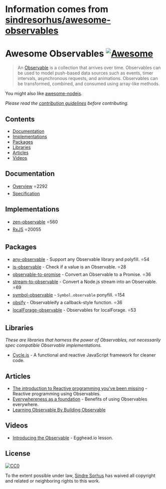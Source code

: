 # Information comes from [sindresorhus/awesome-observables](https://github.com/sindresorhus/awesome-observables)
# Awesome Observables [![Awesome](https://awesome.re/badge.svg)](https://awesome.re)

> An [Observable](https://github.com/zenparsing/es-observable) is a collection that arrives over time. Observables can be used to model push-based data sources such as events, timer intervals, asynchronous requests, and animations. Observables can be transformed, combined, and consumed using array-like methods.

You might also like [awesome-nodejs](https://github.com/sindresorhus/awesome-nodejs).

*Please read the [contribution guidelines](contributing.md) before contributing.*


## Contents

- [Documentation](#documentation)
- [Implementations](#implementations)
- [Packages](#packages)
- [Libraries](#libraries)
- [Articles](#articles)
- [Videos](#videos)


## Documentation

- [Overview](https://github.com/tc39/proposal-observable) :star:2292
- [Specification](https://tc39.github.io/proposal-observable/)


## Implementations

- [zen-observable](https://github.com/zenparsing/zen-observable) :star:560
- [RxJS](https://github.com/ReactiveX/RxJS) :star:20055


## Packages

- [any-observable](https://github.com/sindresorhus/any-observable) - Support any Observable library and polyfill. :star:54
- [is-observable](https://github.com/sindresorhus/is-observable) - Check if a value is an Observable. :star:28
- [observable-to-promise](https://github.com/sindresorhus/observable-to-promise) - Convert an Observable to a Promise. :star:36
- [stream-to-observable](https://github.com/jamestalmage/stream-to-observable) - Convert a Node.js stream into an Observable. :star:69
- [symbol-observable](https://github.com/blesh/symbol-observable) - `Symbol.observable` ponyfill. :star:154
- [obsify](https://github.com/samverschueren/obsify) - Observableify a callback-style function. :star:36
- [localForage-observable](https://github.com/thgreasi/localForage-observable) - Observables for localForage. :star:53


## Libraries

*These are libraries that harness the power of Observables, not necessarily spec compatible Observable implementations.*

- [Cycle.js](http://cycle.js.org) - A functional and reactive JavaScript framework for cleaner code.


## Articles

- [The introduction to Reactive programming you've been missing](https://gist.github.com/staltz/868e7e9bc2a7b8c1f754) - Reactive programming using Observables.
- [Everywhereness as a foundation](http://staltz.com/everywhereness-as-a-foundation.html) - Benefits of using Observables everywhere.
- [Learning Observable By Building Observable](https://medium.com/@benlesh/learning-observable-by-building-observable-d5da57405d87)


## Videos

- [Introducing the Observable](https://egghead.io/lessons/javascript-introducing-the-observable) - Egghead.io lesson.


## License

[![CC0](http://mirrors.creativecommons.org/presskit/buttons/88x31/svg/cc-zero.svg)](https://creativecommons.org/publicdomain/zero/1.0/)

To the extent possible under law, [Sindre Sorhus](https://sindresorhus.com) has waived all copyright and related or neighboring rights to this work.

